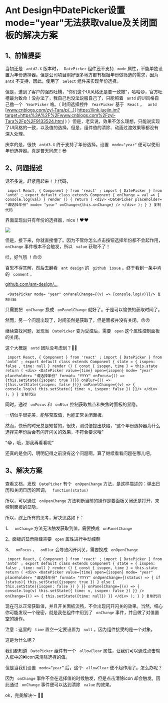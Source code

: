 # Ant Design中DatePicker设置mode="year"无法获取value及关闭面板的解决方案 #

## 1、前情提要 ##

当初还是 ` antd2.X` 版本时， ` DatePicker` 组件还不支持 ` mode` 属性，不能单独设置为年份选择器。但是公司项目刚好很多地方都有根据年份做筛选的需求，因为 ` antd` 不支持，因此，使用了 ` Select` 组件来实现年份选择。

但是，遭到了客户的强烈吐槽，“你们这个UI风格还是要一致撒”，哈哈😄，官方吐槽最为致命！没办法了，我自己也没法说服自己了，只能照着 ` antd` 的UI风格自己撸一个 ` YearPicker` 咯。（ 时间选择控件 ` YearPicker` 基于 ` React` ， ` antd` [www.cnblogs.com/zyl-Tara/p/…]( https://link.juejin.im?target=https%3A%2F%2Fwww.cnblogs.com%2Fzyl-Tara%2Fp%2F9133524.html ) ）但是，老实说，效果不怎么理想，只能说实现了UI风格的一致，以及值的选择。但是，组件值的清除、动画过渡效果等都没有深入处理。

庆幸的是，很快 ` antd3.X` 终于支持了年份选择。设置 ` mode="year"` 便可以使用年份选择器。真是普天同庆！😎

## 2、问题描述 ##

话不多说，赶紧用起来！上代码，

` import React, { Component } from 'react' ; import { DatePicker } from 'antd' ; export default class extends Component { onChange = val => { console.log(val) } render () { return ( <div> <DatePicker placeholder= "请选择年份" mode= "year" onChange={this.onChange} /> </div> ); } } 复制代码`

界面呈现出只有年份的选择器，nice！❤️❤️

![](https://user-gold-cdn.xitu.io/2019/6/4/16b22943ad86d587?imageView2/0/w/1280/h/960/ignore-error/1)

但是，接下来，你就直接懵了。因为不管你怎么点击按钮选择年份都不会起作用， ` onChange` 事件根本不会触发，所以 ` value` 获取不了！

哇，好气哦 ！😡😡

百思不得其解，然后去翻看 ` ant design` 的 ` github` ` issue` 。终于看到一条中肯的 ` comment` 。

[github.com/ant-design/…]( https://link.juejin.im?target=https%3A%2F%2Fgithub.com%2Fant-design%2Fant-design%2Fissues%2F10242%23issuecomment-393055938 )

` <DatePicker mode= "year" onPanelChange={(v) => {console.log(v)}}/> 复制代码`

只需要把 ` onChange` 换成 ` onPanelChange` 就好了。于是可以愉快的获取时间了。

然而，另一个问题出现了，时间虽然是获取了，但是面板并没有关闭。😠😠

继续查找问题，发现当 ` DatePicker` 变为受控后，需要 ` open` 这个属性控制面板的关闭。

这个大概是 ` antd` 团队没考虑到？🤔️🤔️

` import React, { Component } from 'react' ; import { DatePicker } from 'antd' ; export default class extends Component { state = { isopen: false , time: null } render () { const { isopen, time } = this.state return ( <div> <DatePicker value={time} open={isopen} mode= "year" placeholder= "请选择年份" format= "YYYY" onFocus={() => {this.setState({isopen: true })}} onBlur={() => {this.setState({isopen: false })}} onPanelChange={(v) => { console.log(v) this.setState({ time: v, isopen: false }) }}/> </div> ); } } 复制代码`

同时，通过 ` onFocus` 和 ` onBlur` 控制获取焦点和失焦时面板的显隐。

一切似乎很完美，能够获取值，也能正常关闭面板。

然而，快乐的时光总是短暂的，很快，测试便提出缺陷，“这个年份选择器为什么选择完年份后会有闪开闪关的效果，不符合要求哈”

“😂，哦，那我再看看呢”

还真的是会闪，明明记得之前没有这个问题啊，算了继续看看问题在哪儿吧。

## 3、解决方案 ##

查看文档，发现 ` DatePicker` 有个 ` onOpenChange` 方法，是这样描述的：弹出日历和关闭日历的回调， ` function(status)`

所以，可以通过 ` onOpenChange` 方法判断当前的操作是要面板关闭还是打开，来控制面板的显隐。

所以，综上所有的思考，解决思路如下：

1、 ` onChange` 方法无法触发获取到值，需要换成 ` onPanelChange`

2、面板的显示隐藏需要 ` open` 属性进行手动控制

3、 ` onFocus` 、 ` onBlur` 会导致闪开闪关，需要换成 ` onOpenChange`

` import React, { Component } from 'react' ; import { DatePicker } from 'antd' ; export default class extends Component { state = { isopen: false , time: null } render () { const { isopen, time } = this.state return ( <div> <DatePicker value={time} open={isopen} mode= "year" placeholder= "请选择年份" format= "YYYY" onOpenChange={(status) => { if (status){ this.setState({isopen: true }) } else { this.setState({isopen: false }) } }} onPanelChange={(v) => { console.log(v) this.setState({ time: v, isopen: false }) }} /> onChange={() => { this.setState({time: null}) }} </div> ); } } 复制代码`

现在可以正常获取值，并且开关面板流畅，不会出现闪开闪关的效果。当然，细心你可能发现一个秘密，就是我在组件中用到了 ` onChange` 事件，并且做了对值置空的操作。

注意：这里的 ` time` 置空一定要设置为 ` null` 。因为组件接受的是一个对象。

这是为什么呢？

我们都知道 ` DatePicker` 组件有一个 ` allowClear` 属性，让我们可以通过点击输入框中的❌icon来清除选择的值。

但是当我们设置 ` mode=“year”` 后，这个 ` allowClear` 便不起作用了。怎么办呢？

因为 ` onChange` 事件不会在选择值的时候触发，但是点击清除icon 却会触发。因此通过 ` onChange` 事件便可以达到清除 ` value` 的效果。

ok，完美解决～ 🎉🎉